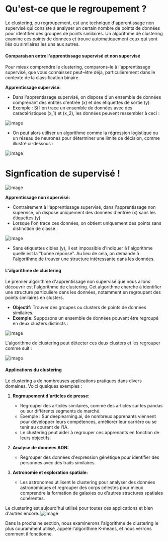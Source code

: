 # Qu'est-ce que le regroupement ?

Le clustering, ou regroupement, est une technique d'apprentissage non supervisé qui consiste à analyser un certain nombre de points de données pour identifier des groupes de points similaires. Un algorithme de clustering examine ces points de données et trouve automatiquement ceux qui sont liés ou similaires les uns aux autres.

#### Comparaison entre l'apprentissage supervisé et non supervisé

Pour mieux comprendre le clustering, comparons-le à l'apprentissage supervisé, que vous connaissez peut-être déjà, particulièrement dans le contexte de la classification binaire.

**Apprentissage supervisé:**
- Dans l'apprentissage supervisé, on dispose d'un ensemble de données comprenant des entités d'entrée \(x\) et des étiquettes de sortie \(y\).
- Exemple : Si l'on trace un ensemble de données avec des caractéristiques \(x_1\) et \(x_2\), les données peuvent ressembler à ceci :

![image](https://github.com/hrhouma/Apprentissage-Non-Supervise-1/assets/10111526/56c15799-a4f6-4fb7-a53e-f729b258651d)


- On peut alors utiliser un algorithme comme la régression logistique ou un réseau de neurones pour déterminer une limite de décision, comme illustré ci-dessous :

 ![image](https://github.com/hrhouma/Apprentissage-Non-Supervise-1/assets/10111526/3d3d091a-9dd5-40e6-ac75-1dd553673b99)

# Signfication de supervisé !
![image](https://github.com/hrhouma/Apprentissage-Non-Supervise-1/assets/10111526/0b7e560c-97d4-4831-879f-d4e425187b54)


**Apprentissage non supervisé:**
- Contrairement à l'apprentissage supervisé, dans l'apprentissage non supervisé, on dispose uniquement des données d'entrée \(x\) sans les étiquettes \(y\).
- Lorsque l'on trace ces données, on obtient uniquement des points sans distinction de classe :

![image](https://github.com/hrhouma/Apprentissage-Non-Supervise-1/assets/10111526/87c75d48-c723-4ecb-99ce-b547a26ace7f)


- Sans étiquettes cibles \(y\), il est impossible d'indiquer à l'algorithme quelle est la "bonne réponse". Au lieu de cela, on demande à l'algorithme de trouver une structure intéressante dans les données.

#### L'algorithme de clustering

Le premier algorithme d'apprentissage non supervisé que nous allons découvrir est l'algorithme de clustering. Cet algorithme cherche à identifier une structure particulière dans les données, notamment en regroupant des points similaires en clusters.

- **Objectif:** Trouver des groupes ou clusters de points de données similaires.
- **Exemple:** Supposons un ensemble de données pouvant être regroupé en deux clusters distincts :


![image](https://github.com/hrhouma/Apprentissage-Non-Supervise-1/assets/10111526/6a75c063-e0f4-4292-a9eb-757e2bacb9bd)


  L'algorithme de clustering peut détecter ces deux clusters et les regrouper comme suit :

 ![image](https://github.com/hrhouma/Apprentissage-Non-Supervise-1/assets/10111526/1b886023-2926-45cf-92b9-d8432584114d)

#### Applications du clustering

Le clustering a de nombreuses applications pratiques dans divers domaines. Voici quelques exemples :

1. **Regroupement d'articles de presse:**
   - Regrouper des articles similaires, comme des articles sur les pandas ou sur différents segments de marché.
   - Exemple : Sur deeplearning.ai, de nombreux apprenants viennent pour développer leurs compétences, améliorer leur carrière ou se tenir au courant de l'IA.
   - Le clustering peut aider à regrouper ces apprenants en fonction de leurs objectifs.

2. **Analyse de données ADN:**
   - Regrouper des données d'expression génétique pour identifier des personnes avec des traits similaires.

3. **Astronomie et exploration spatiale:**
   - Les astronomes utilisent le clustering pour analyser des données astronomiques et regrouper des corps célestes pour mieux comprendre la formation de galaxies ou d'autres structures spatiales cohérentes.

Le clustering est aujourd'hui utilisé pour toutes ces applications et bien d'autres encore. 
![image](https://github.com/hrhouma/Apprentissage-Non-Supervise-1/assets/10111526/eb0b0552-495e-4dad-aef1-5957aeb1df62)


Dans la prochaine section, nous examinerons l'algorithme de clustering le plus couramment utilisé, appelé l'algorithme K-means, et nous verrons comment il fonctionne.
